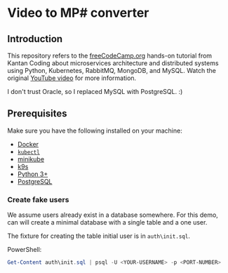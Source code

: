 # Video to MP# converter

## Introduction

This repository refers to the [freeCodeCamp.org](https://www.freecodecamp.org/) hands-on tutorial from Kantan Coding about microservices architecture and distributed systems using Python, Kubernetes, RabbitMQ, MongoDB, and MySQL. Watch the original [YouTube video](https://www.youtube.com/watch?v=hmkF77F9TLw) for more information.

I don't trust Oracle, so I replaced MySQL with PostgreSQL. :)

## Prerequisites

Make sure you have the following installed on your machine:

- [Docker](https://www.docker.com/)
- [`kubectl`](https://kubernetes.io/docs/tasks/tools/install-kubectl/)
- [minikube](https://minikube.sigs.k8s.io/docs/start/)
- [k9s](https://k9scli.io/topics/install/)
- [Python 3+](https://www.python.org/downloads/)
- [PostgreSQL](https://www.postgresql.org/download/)

### Create fake users

We assume users already exist in a database somewhere. For this demo, can will create a minimal database with a single table and a one user.

The fixture for creating the table initial user is in `auth\init.sql`.

PowerShell:

```powershell
Get-Content auth\init.sql | psql -U <YOUR-USERNAME> -p <PORT-NUMBER>
```
